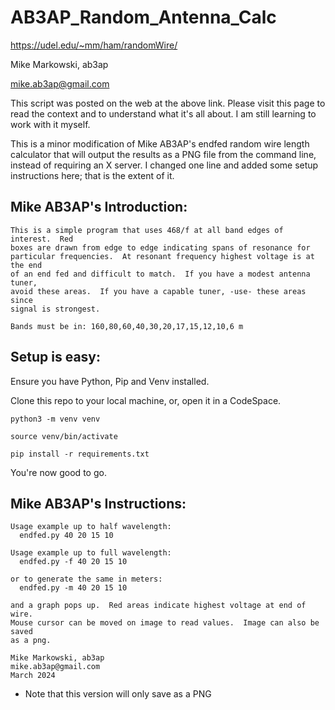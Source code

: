 # AB3AP_Random_Antenna_Calc
https://udel.edu/~mm/ham/randomWire/

Mike Markowski, ab3ap

mike.ab3ap@gmail.com

This script was posted on the web at the above link. Please visit this page to read the context and to understand what it's all about. I am still learning to work with it myself.

This is a minor modification of Mike AB3AP's endfed random wire length calculator that will output the results as a PNG file from the command line, instead of requiring an X server. I changed one line and added some setup instructions here; that is the extent of it.

## Mike AB3AP's Introduction:
```
This is a simple program that uses 468/f at all band edges of interest.  Red
boxes are drawn from edge to edge indicating spans of resonance for
particular frequencies.  At resonant frequency highest voltage is at the end
of an end fed and difficult to match.  If you have a modest antenna tuner,
avoid these areas.  If you have a capable tuner, -use- these areas since
signal is strongest.

Bands must be in: 160,80,60,40,30,20,17,15,12,10,6 m
```

## Setup is easy:

Ensure you have Python, Pip and Venv installed.

Clone this repo to your local machine, or, open it in a CodeSpace.

``python3 -m venv venv``

``source venv/bin/activate``

``pip install -r requirements.txt``

You're now good to go.

## Mike AB3AP's Instructions:

```
Usage example up to half wavelength:
  endfed.py 40 20 15 10

Usage example up to full wavelength:
  endfed.py -f 40 20 15 10

or to generate the same in meters:
  endfed.py -m 40 20 15 10

and a graph pops up.  Red areas indicate highest voltage at end of wire.
Mouse cursor can be moved on image to read values.  Image can also be saved
as a png.

Mike Markowski, ab3ap
mike.ab3ap@gmail.com
March 2024
```
* Note that this version will only save as a PNG


